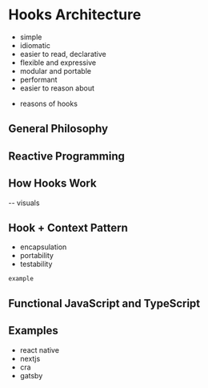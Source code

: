 # Hooks Architecture

- simple
- idiomatic
- easier to read, declarative
- flexible and expressive
- modular and portable
- performant
- easier to reason about

* reasons of hooks

## General Philosophy

## Reactive Programming

## How Hooks Work

-- visuals

## Hook + Context Pattern

- encapsulation
- portability
- testability

```
example
```

## Functional JavaScript and TypeScript

## Examples

- react native
- nextjs
- cra
- gatsby

